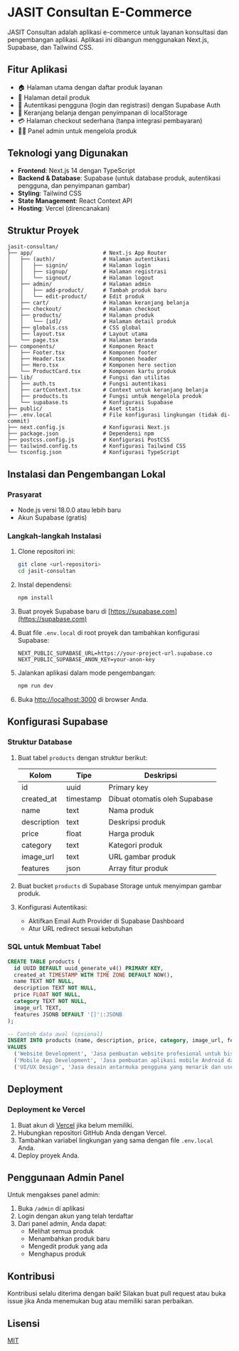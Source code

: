 # JASIT Consultan E-Commerce

JASIT Consultan adalah aplikasi e-commerce untuk layanan konsultasi dan pengembangan aplikasi. Aplikasi ini dibangun menggunakan Next.js, Supabase, dan Tailwind CSS.

## Fitur Aplikasi

- 🏠 Halaman utama dengan daftar produk layanan
- 📝 Halaman detail produk
- 🔐 Autentikasi pengguna (login dan registrasi) dengan Supabase Auth
- 🛒 Keranjang belanja dengan penyimpanan di localStorage
- 💳 Halaman checkout sederhana (tanpa integrasi pembayaran)
- 👨‍💼 Panel admin untuk mengelola produk

## Teknologi yang Digunakan

- **Frontend**: Next.js 14 dengan TypeScript
- **Backend & Database**: Supabase (untuk database produk, autentikasi pengguna, dan penyimpanan gambar)
- **Styling**: Tailwind CSS
- **State Management**: React Context API
- **Hosting**: Vercel (direncanakan)

## Struktur Proyek

```
jasit-consultan/
├── app/                      # Next.js App Router
│   ├── (auth)/               # Halaman autentikasi
│   │   ├── signin/           # Halaman login
│   │   ├── signup/           # Halaman registrasi
│   │   └── signout/          # Halaman logout
│   ├── admin/                # Halaman admin
│   │   ├── add-product/      # Tambah produk baru
│   │   └── edit-product/     # Edit produk
│   ├── cart/                 # Halaman keranjang belanja
│   ├── checkout/             # Halaman checkout
│   ├── products/             # Halaman produk
│   │   └── [id]/             # Halaman detail produk
│   ├── globals.css           # CSS global
│   ├── layout.tsx            # Layout utama
│   └── page.tsx              # Halaman beranda
├── components/               # Komponen React
│   ├── Footer.tsx            # Komponen footer
│   ├── Header.tsx            # Komponen header
│   ├── Hero.tsx              # Komponen hero section
│   └── ProductCard.tsx       # Komponen kartu produk
├── lib/                      # Fungsi dan utilitas
│   ├── auth.ts               # Fungsi autentikasi
│   ├── cartContext.tsx       # Context untuk keranjang belanja
│   ├── products.ts           # Fungsi untuk mengelola produk
│   └── supabase.ts           # Konfigurasi Supabase
├── public/                   # Aset statis
├── .env.local                # File konfigurasi lingkungan (tidak di-commit)
├── next.config.js            # Konfigurasi Next.js
├── package.json              # Dependensi npm
├── postcss.config.js         # Konfigurasi PostCSS
├── tailwind.config.ts        # Konfigurasi Tailwind CSS
└── tsconfig.json             # Konfigurasi TypeScript
```

## Instalasi dan Pengembangan Lokal

### Prasyarat

- Node.js versi 18.0.0 atau lebih baru
- Akun Supabase (gratis)

### Langkah-langkah Instalasi

1. Clone repositori ini:
   ```bash
   git clone <url-repositori>
   cd jasit-consultan
   ```

2. Instal dependensi:
   ```bash
   npm install
   ```

3. Buat proyek Supabase baru di [https://supabase.com](https://supabase.com)

4. Buat file `.env.local` di root proyek dan tambahkan konfigurasi Supabase:
   ```
   NEXT_PUBLIC_SUPABASE_URL=https://your-project-url.supabase.co
   NEXT_PUBLIC_SUPABASE_ANON_KEY=your-anon-key
   ```

5. Jalankan aplikasi dalam mode pengembangan:
   ```bash
   npm run dev
   ```

6. Buka [http://localhost:3000](http://localhost:3000) di browser Anda.

## Konfigurasi Supabase

### Struktur Database

1. Buat tabel `products` dengan struktur berikut:

   | Kolom        | Tipe     | Deskripsi                      |
   |--------------|----------|--------------------------------|
   | id           | uuid     | Primary key                    |
   | created_at   | timestamp| Dibuat otomatis oleh Supabase  |
   | name         | text     | Nama produk                    |
   | description  | text     | Deskripsi produk               |
   | price        | float    | Harga produk                   |
   | category     | text     | Kategori produk                |
   | image_url    | text     | URL gambar produk              |
   | features     | json     | Array fitur produk             |

2. Buat bucket `products` di Supabase Storage untuk menyimpan gambar produk.

3. Konfigurasi Autentikasi:
   - Aktifkan Email Auth Provider di Supabase Dashboard
   - Atur URL redirect sesuai kebutuhan

### SQL untuk Membuat Tabel

```sql
CREATE TABLE products (
  id UUID DEFAULT uuid_generate_v4() PRIMARY KEY,
  created_at TIMESTAMP WITH TIME ZONE DEFAULT NOW(),
  name TEXT NOT NULL,
  description TEXT NOT NULL,
  price FLOAT NOT NULL,
  category TEXT NOT NULL,
  image_url TEXT,
  features JSONB DEFAULT '[]'::JSONB
);

-- Contoh data awal (opsional)
INSERT INTO products (name, description, price, category, image_url, features)
VALUES 
  ('Website Development', 'Jasa pembuatan website profesional untuk bisnis Anda', 5000000, 'web', 'https://placehold.co/600x400/3B82F6/FFFFFF/png?text=Website', '["Responsive Design", "SEO Friendly", "CMS Integration"]'),
  ('Mobile App Development', 'Jasa pembuatan aplikasi mobile Android dan iOS', 8000000, 'mobile', 'https://placehold.co/600x400/10B981/FFFFFF/png?text=Mobile+App', '["Native Performance", "Cross Platform", "Push Notification"]'),
  ('UI/UX Design', 'Jasa desain antarmuka pengguna yang menarik dan user-friendly', 3000000, 'design', 'https://placehold.co/600x400/F59E0B/FFFFFF/png?text=UI/UX', '["User Research", "Wireframing", "Prototyping"]');
```

## Deployment

### Deployment ke Vercel

1. Buat akun di [Vercel](https://vercel.com) jika belum memiliki.
2. Hubungkan repositori GitHub Anda dengan Vercel.
3. Tambahkan variabel lingkungan yang sama dengan file `.env.local` Anda.
4. Deploy proyek Anda.

## Penggunaan Admin Panel

Untuk mengakses panel admin:

1. Buka `/admin` di aplikasi
2. Login dengan akun yang telah terdaftar
3. Dari panel admin, Anda dapat:
   - Melihat semua produk
   - Menambahkan produk baru
   - Mengedit produk yang ada
   - Menghapus produk

## Kontribusi

Kontribusi selalu diterima dengan baik! Silakan buat pull request atau buka issue jika Anda menemukan bug atau memiliki saran perbaikan.

## Lisensi

[MIT](LICENSE)
